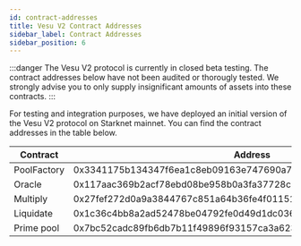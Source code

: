 ```yaml
---
id: contract-addresses
title: Vesu V2 Contract Addresses
sidebar_label: Contract Addresses
sidebar_position: 6
---
```


:::danger
The Vesu V2 protocol is currently in closed beta testing. The contract addresses below have not been audited or thorougly tested. We strongly advise you to only supply insignificant amounts of assets into these contracts.
:::

For testing and integration purposes, we have deployed an initial version of the Vesu V2 protocol on Starknet mainnet. You can find the contract addresses in the table below.

| Contract     | Address |
|--------------|---------|
| PoolFactory  | 0x3341175b134347f6ea1c8eb09163e747690a755b4bbb9bc80fb00c96fabf56d |
| Oracle       | 0x117aac369b2acf78ebd08be958b0a3fa37728cb509fa4aed89fa0ea79b28a4b |
| Multiply     | 0x27fef272d0a9a3844767c851a64b36fe4f0115141d81134baade95d2b27b781 |
| Liquidate    | 0x1c36c4bb8a2ad52478be04792fe0d49d1dc0367ab256d18df4dddff7423f25a |
| Prime pool | 0x7bc52cadc89fb6db7b11f49896f93157ca3a623648342697123efbb9cf954fc |